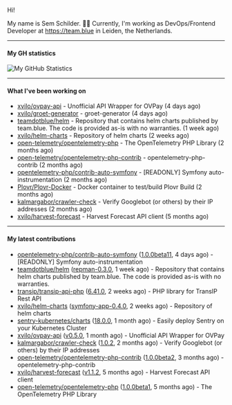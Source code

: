 Hi!

My name is Sem Schilder. 👋🏻 Currently, I'm working as DevOps/Frontend Developer at https://team.blue in Leiden, the Netherlands.

---

#### My GH statistics

![My GitHub Statistics](https://github-readme-stats.vercel.app/api?username=xvilo&show_icons=true&count_private=true&hide_title=true)

---

#### What I've been working on

- [xvilo/ovpay-api](https://github.com/xvilo/ovpay-api) - Unofficial API Wrapper for OVPay (4 days ago)
- [xvilo/groet-generator](https://github.com/xvilo/groet-generator) - groet-generator (4 days ago)
- [teamdotblue/helm](https://github.com/teamdotblue/helm) - Repository that contains helm charts published by team.blue. The code is provided as-is with no warranties. (1 week ago)
- [xvilo/helm-charts](https://github.com/xvilo/helm-charts) - Repository of helm charts (2 weeks ago)
- [open-telemetry/opentelemetry-php](https://github.com/open-telemetry/opentelemetry-php) - The OpenTelemetry PHP Library (2 months ago)
- [open-telemetry/opentelemetry-php-contrib](https://github.com/open-telemetry/opentelemetry-php-contrib) - opentelemetry-php-contrib (2 months ago)
- [opentelemetry-php/contrib-auto-symfony](https://github.com/opentelemetry-php/contrib-auto-symfony) - [READONLY] Symfony auto-instrumentation (2 months ago)
- [Plovr/Plovr-Docker](https://github.com/Plovr/Plovr-Docker) - Docker container to test/build Plovr Build (2 months ago)
- [kalmargabor/crawler-check](https://github.com/kalmargabor/crawler-check) - Verify Googlebot (or others) by their IP addresses (2 months ago)
- [xvilo/harvest-forecast](https://github.com/xvilo/harvest-forecast) - Harvest Forecast API client (5 months ago)

---

#### My latest contributions

- [opentelemetry-php/contrib-auto-symfony](https://github.com/opentelemetry-php/contrib-auto-symfony) ([1.0.0beta11](https://github.com/opentelemetry-php/contrib-auto-symfony/releases/tag/1.0.0beta11), 4 days ago) - [READONLY] Symfony auto-instrumentation
- [teamdotblue/helm](https://github.com/teamdotblue/helm) ([repman-0.3.0](https://github.com/teamdotblue/helm/releases/tag/repman-0.3.0), 1 week ago) - Repository that contains helm charts published by team.blue. The code is provided as-is with no warranties.
- [transip/transip-api-php](https://github.com/transip/transip-api-php) ([6.41.0](https://github.com/transip/transip-api-php/releases/tag/6.41.0), 2 weeks ago) - PHP library for TransIP Rest API
- [xvilo/helm-charts](https://github.com/xvilo/helm-charts) ([symfony-app-0.4.0](https://github.com/xvilo/helm-charts/releases/tag/symfony-app-0.4.0), 2 weeks ago) - Repository of helm charts
- [sentry-kubernetes/charts](https://github.com/sentry-kubernetes/charts) ([18.0.0](https://github.com/sentry-kubernetes/charts/releases/tag/18.0.0), 1 month ago) - Easily deploy Sentry on your Kubernetes Cluster
- [xvilo/ovpay-api](https://github.com/xvilo/ovpay-api) ([v0.5.0](https://github.com/xvilo/ovpay-api/releases/tag/v0.5.0), 1 month ago) - Unofficial API Wrapper for OVPay
- [kalmargabor/crawler-check](https://github.com/kalmargabor/crawler-check) ([1.0.2](https://github.com/kalmargabor/crawler-check/releases/tag/1.0.2), 2 months ago) - Verify Googlebot (or others) by their IP addresses
- [open-telemetry/opentelemetry-php-contrib](https://github.com/open-telemetry/opentelemetry-php-contrib) ([1.0.0beta2](https://github.com/open-telemetry/opentelemetry-php-contrib/releases/tag/1.0.0beta2), 3 months ago) - opentelemetry-php-contrib
- [xvilo/harvest-forecast](https://github.com/xvilo/harvest-forecast) ([v1.1.2](https://github.com/xvilo/harvest-forecast/releases/tag/v1.1.2), 5 months ago) - Harvest Forecast API client
- [open-telemetry/opentelemetry-php](https://github.com/open-telemetry/opentelemetry-php) ([1.0.0beta1](https://github.com/open-telemetry/opentelemetry-php/releases/tag/1.0.0beta1), 5 months ago) - The OpenTelemetry PHP Library
